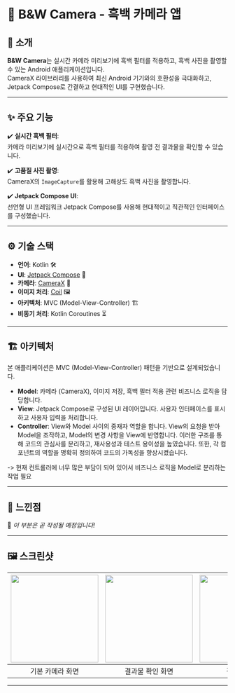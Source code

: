 # 📸 B&W Camera - 흑백 카메라 앱

## 🌟 소개  

**B&W Camera**는 실시간 카메라 미리보기에 흑백 필터를 적용하고, 흑백 사진을 촬영할 수 있는 Android 애플리케이션입니다.  
CameraX 라이브러리를 사용하여 최신 Android 기기와의 호환성을 극대화하고, Jetpack Compose로 간결하고 현대적인 UI를 구현했습니다.  

---

## ✨ 주요 기능  

✔️ **실시간 흑백 필터**:  
카메라 미리보기에 실시간으로 흑백 필터를 적용하여 촬영 전 결과물을 확인할 수 있습니다.  

✔️ **고품질 사진 촬영**:  
CameraX의 `ImageCapture`를 활용해 고해상도 흑백 사진을 촬영합니다.  

✔️ **Jetpack Compose UI**:  
선언형 UI 프레임워크 Jetpack Compose를 사용해 현대적이고 직관적인 인터페이스를 구성했습니다.  

---

## ⚙️ 기술 스택  

- **언어**: Kotlin 🛠️  
- **UI**: [Jetpack Compose](https://developer.android.com/jetpack/compose) 🎨  
- **카메라**: [CameraX](https://developer.android.com/training/camerax) 📸  
- **이미지 처리**: [Coil](https://coil-kt.github.io/coil/) 🖼️  
- **아키텍처**: MVC (Model-View-Controller) 🏗️  
- **비동기 처리**: Kotlin Coroutines ⏳  

---

## 🏗️ 아키텍처

본 애플리케이션은 MVC (Model-View-Controller) 패턴을 기반으로 설계되었습니다.


- **Model**: 카메라 (CameraX), 이미지 저장, 흑백 필터 적용 관련 비즈니스 로직을 담당합니다.
- **View**: Jetpack Compose로 구성된 UI 레이어입니다. 사용자 인터페이스를 표시하고 사용자 입력을 처리합니다.
- **Controller**: View와 Model 사이의 중재자 역할을 합니다. View의 요청을 받아 Model을 조작하고, Model의 변경 사항을 View에 반영합니다.
이러한 구조를 통해 코드의 관심사를 분리하고, 재사용성과 테스트 용이성을 높였습니다. 또한, 각 컴포넌트의 역할을 명확히 정의하여 코드의 가독성을 향상시켰습니다.

-> 현재 컨트롤러에 너무 많은 부담이 되어 있어서 비즈니스 로직을 Model로 분리하는 작업 필요

---

## 💭 느낀점  

📝 *이 부분은 곧 작성될 예정입니다!*  

--- 

## 🖼️ 스크린샷  

| <img src="path/to/screenshot1.jpg" width="200"> | <img src="path/to/screenshot2.jpg" width="200"> | <img src="path/to/screenshot3.jpg" width="200"> |  
| :----------------------------------------------: | :----------------------------------------------: | :----------------------------------------------: |  
|                 기본 카메라 화면                 |                  결과물 확인 화면                 |                    결과물 예시                    |  

---
